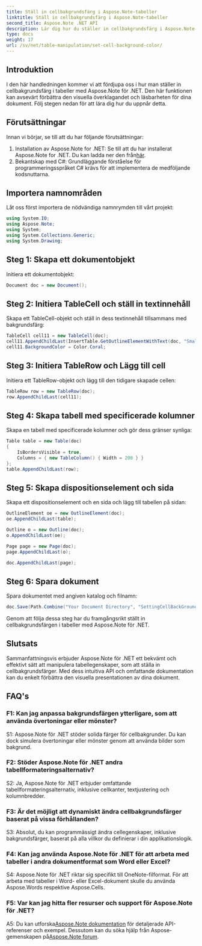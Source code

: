 ```yaml
---
title: Ställ in cellbakgrundsfärg i Aspose.Note-tabeller
linktitle: Ställ in cellbakgrundsfärg i Aspose.Note-tabeller
second_title: Aspose.Note .NET API
description: Lär dig hur du ställer in cellbakgrundsfärg i Aspose.Note-tabeller med hjälp av en steg-för-steg-guide. Förbättra dokumentbilder utan ansträngning.
type: docs
weight: 17
url: /sv/net/table-manipulation/set-cell-background-color/
---
```

## Introduktion

I den här handledningen kommer vi att fördjupa oss i hur man ställer in cellbakgrundsfärg i tabeller med Aspose.Note för .NET. Den här funktionen kan avsevärt förbättra den visuella överklagandet och läsbarheten för dina dokument. Följ stegen nedan för att lära dig hur du uppnår detta.

## Förutsättningar

Innan vi börjar, se till att du har följande förutsättningar:

1.  Installation av Aspose.Note for .NET: Se till att du har installerat Aspose.Note for .NET. Du kan ladda ner den från[här](https://releases.aspose.com/note/net/).
2. Bekantskap med C#: Grundläggande förståelse för programmeringsspråket C# krävs för att implementera de medföljande kodsnuttarna.

## Importera namnområden

Låt oss först importera de nödvändiga namnrymden till vårt projekt:

```csharp
using System.IO;
using Aspose.Note;
using System;
using System.Collections.Generic;
using System.Drawing;
```

## Steg 1: Skapa ett dokumentobjekt

Initiera ett dokumentobjekt:

```csharp
Document doc = new Document();
```

## Steg 2: Initiera TableCell och ställ in textinnehåll

Skapa ett TableCell-objekt och ställ in dess textinnehåll tillsammans med bakgrundsfärg:

```csharp
TableCell cell11 = new TableCell(doc);
cell11.AppendChildLast(InsertTable.GetOutlineElementWithText(doc, "Small text"));
cell11.BackgroundColor = Color.Coral;
```

## Steg 3: Initiera TableRow och Lägg till cell

Initiera ett TableRow-objekt och lägg till den tidigare skapade cellen:

```csharp
TableRow row = new TableRow(doc);
row.AppendChildLast(cell11);
```

## Steg 4: Skapa tabell med specificerade kolumner

Skapa en tabell med specificerade kolumner och gör dess gränser synliga:

```csharp
Table table = new Table(doc)
{
    IsBordersVisible = true,
    Columns = { new TableColumn() { Width = 200 } }
};
table.AppendChildLast(row);
```

## Steg 5: Skapa dispositionselement och sida

Skapa ett dispositionselement och en sida och lägg till tabellen på sidan:

```csharp
OutlineElement oe = new OutlineElement(doc);
oe.AppendChildLast(table);

Outline o = new Outline(doc);
o.AppendChildLast(oe);

Page page = new Page(doc);
page.AppendChildLast(o);

doc.AppendChildLast(page);
```

## Steg 6: Spara dokument

Spara dokumentet med angiven katalog och filnamn:

```csharp
doc.Save(Path.Combine("Your Document Directory", "SettingCellBackGroundColor.pdf"));
```

Genom att följa dessa steg har du framgångsrikt ställt in cellbakgrundsfärgen i tabeller med Aspose.Note för .NET.

## Slutsats

Sammanfattningsvis erbjuder Aspose.Note för .NET ett bekvämt och effektivt sätt att manipulera tabellegenskaper, som att ställa in cellbakgrundsfärger. Med dess intuitiva API och omfattande dokumentation kan du enkelt förbättra den visuella presentationen av dina dokument.

## FAQ's

### F1: Kan jag anpassa bakgrundsfärgen ytterligare, som att använda övertoningar eller mönster?

S1: Aspose.Note för .NET stöder solida färger för cellbakgrunder. Du kan dock simulera övertoningar eller mönster genom att använda bilder som bakgrund.

### F2: Stöder Aspose.Note för .NET andra tabellformateringsalternativ?

S2: Ja, Aspose.Note för .NET erbjuder omfattande tabellformateringsalternativ, inklusive cellkanter, textjustering och kolumnbredder.

### F3: Är det möjligt att dynamiskt ändra cellbakgrundsfärger baserat på vissa förhållanden?

S3: Absolut, du kan programmässigt ändra cellegenskaper, inklusive bakgrundsfärger, baserat på alla villkor du definierar i din applikationslogik.

### F4: Kan jag använda Aspose.Note för .NET för att arbeta med tabeller i andra dokumentformat som Word eller Excel?

S4: Aspose.Note för .NET riktar sig specifikt till OneNote-filformat. För att arbeta med tabeller i Word- eller Excel-dokument skulle du använda Aspose.Words respektive Aspose.Cells.

### F5: Var kan jag hitta fler resurser och support för Aspose.Note för .NET?

 A5: Du kan utforska[Aspose.Note dokumentation](https://reference.aspose.com/note/net/) för detaljerade API-referenser och exempel. Dessutom kan du söka hjälp från Aspose-gemenskapen på[Aspose.Note forum](https://forum.aspose.com/c/note/28).